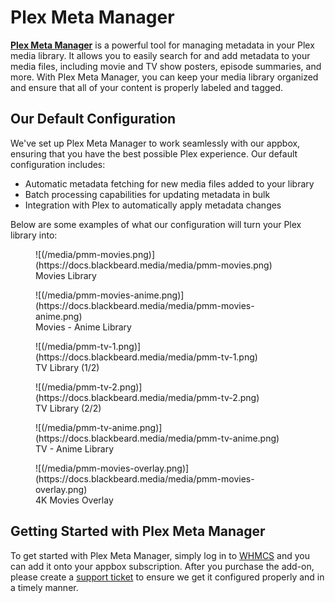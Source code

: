 # Plex Meta Manager

**[Plex Meta Manager](https://metamanager.wiki/en/latest/)** is a powerful tool for managing metadata in your Plex media library. It allows you to easily search for and add metadata to your media files, including movie and TV show posters, episode summaries, and more. With Plex Meta Manager, you can keep your media library organized and ensure that all of your content is properly labeled and tagged.

## Our Default Configuration

We've set up Plex Meta Manager to work seamlessly with our appbox, ensuring that you have the best possible Plex experience. Our default configuration includes:

- Automatic metadata fetching for new media files added to your library
- Batch processing capabilities for updating metadata in bulk
- Integration with Plex to automatically apply metadata changes

Below are some examples of what our configuration will turn your Plex library into:

<figure markdown>
![(/media/pmm-movies.png)](https://docs.blackbeard.media/media/pmm-movies.png)
  <figcaption>Movies Library</figcaption>
</figure>
<figure markdown>
![(/media/pmm-movies-anime.png)](https://docs.blackbeard.media/media/pmm-movies-anime.png)
  <figcaption>Movies - Anime Library</figcaption>
</figure>
<figure markdown>
![(/media/pmm-tv-1.png)](https://docs.blackbeard.media/media/pmm-tv-1.png)
  <figcaption>TV Library (1/2)</figcaption>
</figure>
<figure markdown>
![(/media/pmm-tv-2.png)](https://docs.blackbeard.media/media/pmm-tv-2.png)
  <figcaption>TV Library (2/2)</figcaption>
</figure>
<figure markdown>
![(/media/pmm-tv-anime.png)](https://docs.blackbeard.media/media/pmm-tv-anime.png)
  <figcaption>TV - Anime Library</figcaption>
</figure>
<figure markdown>
![(/media/pmm-movies-overlay.png)](https://docs.blackbeard.media/media/pmm-movies-overlay.png)
  <figcaption>4K Movies Overlay</figcaption>
</figure>

## Getting Started with Plex Meta Manager

To get started with Plex Meta Manager, simply log in to [WHMCS](https://blackbeard.shop) and you can add it onto your appbox subscription. After you purchase the add-on, please create a [support ticket](https://discord.com/channels/532304048200744982/921503213432242196) to ensure we get it configured properly and in a timely manner.

